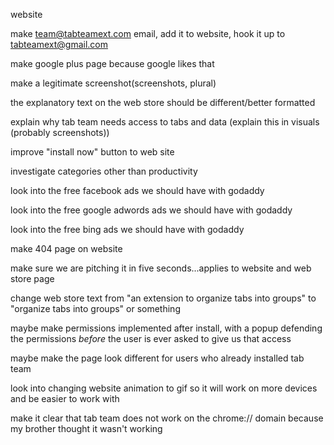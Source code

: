 website<br>

make team@tabteamext.com email, add it to website, hook it up to tabteamext@gmail.com<br>

make google plus page because google likes that<br>

make a legitimate screenshot(screenshots, plural)<br>

the explanatory text on the web store should be different/better formatted<br>

explain why tab team needs access to tabs and data (explain this in visuals (probably screenshots))<br>

improve "install now" button to web site<br>

investigate categories other than productivity<br>

look into the free facebook ads we should have with godaddy<br>

look into the free google adwords ads we should have with godaddy<br>

look into the free bing ads we should have with godaddy<br>

make 404 page on website<br>

make sure we are pitching it in five seconds...applies to website and web store page<br>

change web store text from "an extension to organize tabs into groups" to "organize tabs into groups" or something<br>

maybe make permissions implemented after install, with a popup defending the permissions <i>before</i> the user is ever asked to give us that access<br>

maybe make the page look different for users who already installed tab team<br>

look into changing website animation to gif so it will work on more devices and be easier to work with<br>

make it clear that tab team does not work on the chrome:// domain because my brother thought it wasn't working<br>